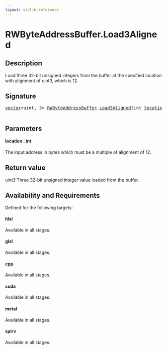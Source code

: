 ```yaml
---
layout: stdlib-reference
---
```


# RWByteAddressBuffer\.Load3Aligned

## Description

Load three 32-bit unsigned integers from the buffer at the specified location with alignment
of <span class='code'>uint3</span>, which is 12.



## Signature 

<pre>
<a href="../types/vector/index.html" class="code_type">vector</a>&lt;<span class="code_keyword">uint</span>, 3&gt; <a href="../types/rwbyteaddressbuffer-0126d/index.html" class="code_type">RWByteAddressBuffer</a>.<a href="load3aligned-05.html">Load3Aligned</a>(<span class="code_keyword">int</span> <a href="load3aligned-05.html#decl-location" class="code_param">location</a>);

</pre>

## Parameters

####  <a id="decl-location"></a>location  : int
The input address in bytes which must be a multiple of alignment of 12.


## Return value
<span class='code'>uint3</span> Three 32-bit unsigned integer value loaded from the buffer.


## Availability and Requirements

Defined for the following targets:

#### hlsl
Available in all stages.

#### glsl
Available in all stages.

#### cpp
Available in all stages.

#### cuda
Available in all stages.

#### metal
Available in all stages.

#### spirv
Available in all stages.



